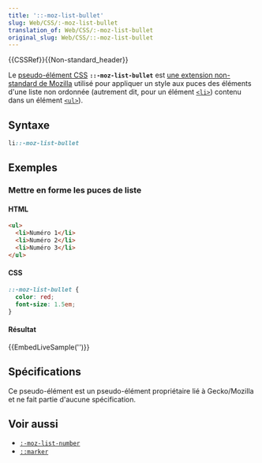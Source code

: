 ```yaml
---
title: '::-moz-list-bullet'
slug: Web/CSS/:-moz-list-bullet
translation_of: Web/CSS/:-moz-list-bullet
original_slug: Web/CSS/::-moz-list-bullet
---
```

{{CSSRef}}{{Non-standard_header}}

Le [pseudo-élément CSS](/fr/docs/Web/CSS/Pseudo-elements) **`::-moz-list-bullet`** est [une extension non-standard de Mozilla](/fr/docs/Web/CSS/Mozilla_Extensions) utilisé pour appliquer un style aux puces des éléments d'une liste non ordonnée (autrement dit, pour un élément [`<li>`](/fr/docs/Web/HTML/Element/li)) contenu dans un élément [`<ul>`](/fr/docs/Web/HTML/Element/ul)).

## Syntaxe

```css
li::-moz-list-bullet
```

## Exemples

### Mettre en forme les puces de liste

#### HTML

```html
<ul>
  <li>Numéro 1</li>
  <li>Numéro 2</li>
  <li>Numéro 3</li>
</ul>
```

#### CSS

```css
::-moz-list-bullet {
  color: red;
  font-size: 1.5em;
}
```

#### Résultat

{{EmbedLiveSample('')}}

## Spécifications

Ce pseudo-élément est un pseudo-élément propriétaire lié à Gecko/Mozilla et ne fait partie d'aucune spécification.

## Voir aussi

- [`:-moz-list-number`](/fr/docs/Web/CSS/:-moz-list-number)
- [`::marker`](/fr/docs/Web/CSS/::marker)
